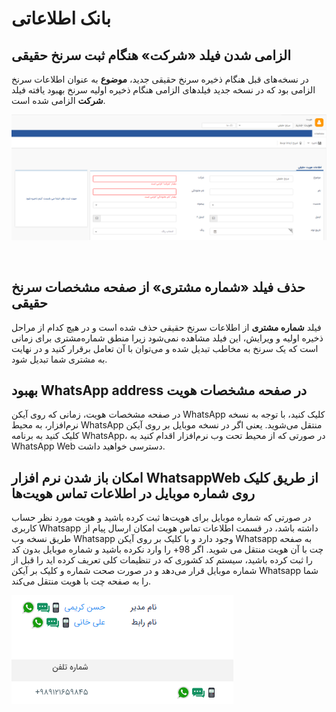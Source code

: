 # بانک اطلاعاتی

## الزامی شدن فیلد «شرکت» هنگام ثبت سرنخ‌ حقیقی

در نسخه‌های قبل هنگام ذخیره سرنخ حقیقی جدید، **موضوع** به عنوان اطلاعات سرنخ الزامی بود که در نسخه جدید فیلدهای الزامی هنگام ذخیره اولیه سرنخ بهبود یافته فیلد **شرکت** الزامی شده است.

![فیلدهای الزامی سرنخ حقیقی](./Image/Requred-field-in-person's-lead.png)

<br>

## حذف فیلد «شماره مشتری» از صفحه مشخصات سرنخ حقیقی

فیلد **شماره مشتری** از اطلاعات سرنخ حقیقی حذف شده است و در هیچ کدام از مراحل ذخیره اولیه و ویرایش، این فیلد مشاهده نمی‌شود زیرا منطق شماره‌مشتری برای زمانی است که یک سرنخ به مخاطب تبدیل شده و می‌توان با آن تعامل برقرار کنید و در نهایت به مشتری شما تبدیل شود.


## بهبود WhatsApp address در صفحه مشخصات هویت

در صفحه مشخصات هویت، زمانی که روی آیکن WhatsApp کلیک کنید، با توجه به نسخه نرم‌افزار، به محیط WhatsApp منتقل می‌شوید. یعنی اگر در نسخه موبایل بر روی آیکن کلیک کنید به برنامه WhatsApp، در صورتی که از محیط تحت وب نرم‌افزار اقدام کنید به WhatsApp Web دسترسی خواهید داشت.

## امکان باز شدن نرم افزار WhatsappWeb از طریق کلیک روی شماره موبایل در اطلاعات تماس هویت‌ها

در صورتی که شماره موبایل برای هویت‌ها ثبت کرده باشید و هویت مورد نظر حساب کاربری Whatsapp داشته باشد، در قسمت اطلاعات تماس هویت امکان ارسال پیام از طریق نسخه وب  Whatsapp وجود دارد و با کلیک بر روی آیکن Whatsapp به صفحه چت با آن هویت منتقل می شوید. اگر 98+ را وارد نکرده باشید و شماره موبایل بدون کد را ثبت کرده باشید، سیستم کد کشوری که در تنظیمات کلی تعریف کرده اید را قبل از شماره موبایل قرار می‌دهد و در صورت صحت شماره و کلیک بر آیکن Whatsapp شما را به صفحه چت با هویت منتقل می‌کند.

![ارسال پیام از طریق واتساپ](../2.6.1/Image/SendMsgByWhatsApp.png)
